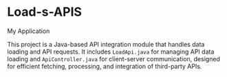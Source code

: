 # Load-s-APIS
My Application

This project is a Java-based API integration module that handles data loading and API requests.
It includes `LoadApi.java` for managing API data loading and `ApiController.java` for client-server communication,
designed for efficient fetching, processing, and integration of third-party APIs.
